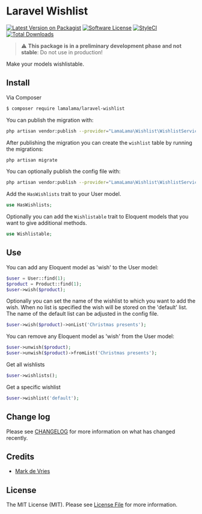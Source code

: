 # Laravel Wishlist

[![Latest Version on Packagist](https://img.shields.io/packagist/v/lamalama/laravel-wishlist.svg?style=flat-square)](https://packagist.org/packages/lamalama/laravel-wishlist)
[![Software License](https://img.shields.io/badge/license-MIT-brightgreen.svg?style=flat-square)](LICENSE.md)
[![StyleCI](https://github.styleci.io/repos/268217938/shield?branch=master)](https://github.styleci.io/repos/268217938)
[![Total Downloads](https://img.shields.io/packagist/dt/lamalama/laravel-wishlist.svg?style=flat-square)](https://packagist.org/packages/lamalama/laravel-wishlist)

> :warning: **This package is in a preliminary development phase and not stable**: Do not use in production!

Make your models wishlistable. 

## Install

Via Composer

``` bash
$ composer require lamalama/laravel-wishlist
```

You can publish the migration with:
```bash
php artisan vendor:publish --provider="LamaLama\Wishlist\WishlistServiceProvider" --tag="migrations"
```

After publishing the migration you can create the `wishlist` table by running the migrations:

```bash
php artisan migrate
```

You can optionally publish the config file with:
```bash
php artisan vendor:publish --provider="LamaLama\Wishlist\WishlistServiceProvider" --tag="config"
```

Add the ```HasWishlists``` trait to your User model.
```php
use HasWishlists;
```

Optionally you can add the ```Wishlistable``` trait to Eloquent models that you want to give additional methods.
```php
use Wishlistable;
```

## Use

You can add any Eloquent model as 'wish' to the User model:

```php
$user = User::find(1);
$product = Product::find(1);
$user->wish($product);
```

Optionally you can set the name of the wishlist to which you want to add the wish. When no list is specified the wish will be stored on the 'default' list. The name of the default list can be adjusted in the config file.
```php
$user->wish($product)->onList('Christmas presents');
```

You can remove any Eloquent model as 'wish' from the User model:

```php
$user->unwish($product);
$user->unwish($product)->fromList('Christmas presents');
```

Get all wishlists
```php
$user->wishlists();
```

Get a specific wishlist
```php
$user->wishlist('default');
```

## Change log

Please see [CHANGELOG](CHANGELOG.md) for more information on what has changed recently.

## Credits

- [Mark de Vries](https://github.com/lamalamaMark)

## License

The MIT License (MIT). Please see [License File](LICENSE.md) for more information.

[ico-version]: https://img.shields.io/packagist/v/lamalama/laravel-wishlist.svg?style=flat-square
[ico-license]: https://img.shields.io/badge/license-MIT-brightgreen.svg?style=flat-square
[link-packagist]: https://packagist.org/packages/lamalama/laravel-wishlist
